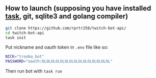 ## How to launch (supposing you have installed [task](https://taskfile.dev), git, sqlite3 and golang compiler)

```bash
git clone https://github.com/rprtr258/twitch-bot-api/
cd twitch-bot-api
task init
```
Put nickname and oauth token in `.env` file like so:

```bash
NICK="trooba_bot"
PASSWORD="oauth:OLOLOLOLOLOLOLOLOLOLOLOLOLOLOL"
```

Then run bot with `task run`
